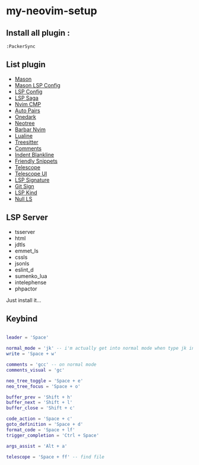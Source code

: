 # my-neovim-setup

## **Install** all plugin :
```
:PackerSync
```

## **List** plugin

- [Mason](https://github.com/williamboman/mason.nvim)
- [Mason LSP Config](https://github.com/williamboman/mason-lspconfig.nvim)
- [LSP Config](https://github.com/neovim/nvim-lspconfig)
- [LSP Saga](https://github.com/glepnir/lspsaga.nvim)
- [Nvim CMP](https://github.com/hrsh7th/nvim-cmp)
- [Auto Pairs](https://github.com/windwp/nvim-autopairs)
- [Onedark](https://github.com/navarasu/onedark.nvim)
- [Neotree](https://github.com/nvim-neo-tree/neo-tree.nvim)
- [Barbar Nvim](https://github.com/romgrk/barbar.nvim)
- [Lualine](https://github.com/nvim-lualine/lualine.nvim)
- [Treesitter](https://github.com/nvim-treesitter/nvim-treesitter)
- [Comments](https://github.com/numToStr/Comment.nvim)
- [Indent Blankline](https://github.com/lukas-reineke/indent-blankline.nvim)
- [Friendly Snippets](https://github.com/rafamadriz/friendly-snippets)
- [Telescope](https://github.com/nvim-telescope/telescope.nvim)
- [Telescope UI](https://github.com/nvim-telescope/telescope-ui-select.nvim)
- [LSP Signature](https://github.com/ray-x/lsp_signature.nvim)
- [Git Sign](https://github.com/lewis6991/gitsigns.nvim)
- [LSP Kind](https://github.com/onsails/lspkind.nvim)
- [Null LS](https://github.com/jose-elias-alvarez/null-ls.nvim)

## **LSP** Server 

- tsserver
- html
-	jdtls
- emmet_ls
- cssls
- jsonls
- eslint_d
- sumenko_lua
- intelephense
- phpactor

Just install it...

## Keybind 
```lua 

leader = 'Space'

normal_mode = 'jk' -- i'm actually get into normal mode when type jk in this readme file 
write = 'Space + w'

comments = 'gcc' -- on normal mode 
comments_visual = 'gc'

neo_tree_toggle = 'Space + e'
neo_tree_focus = 'Space + o'

buffer_prev = 'Shift + h'
buffer_next = 'Shift + l'
buffer_close = 'Shift + c'

code_action = 'Space + c'
goto_definition = 'Space + d'
format_code = 'Space + lf'
trigger_completion = 'Ctrl + Space'

args_assist = 'Alt + a'

telescope = 'Space + ff' -- find file 

```
